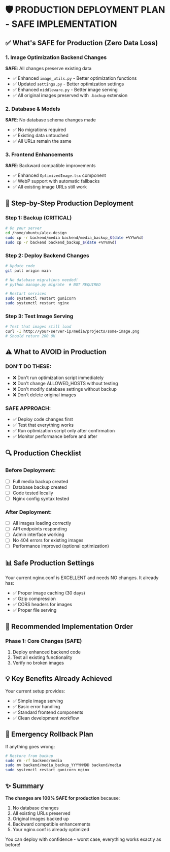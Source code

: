 # 🛡️ PRODUCTION DEPLOYMENT PLAN - SAFE IMPLEMENTATION

## ✅ What's SAFE for Production (Zero Data Loss)

### 1. Image Optimization Backend Changes
**SAFE**: All changes preserve existing data
- ✅ Enhanced `image_utils.py` - Better optimization functions
- ✅ Updated `settings.py` - Better optimization settings  
- ✅ Enhanced `middleware.py` - Better image serving
- ✅ All original images preserved with `.backup` extension

### 2. Database & Models
**SAFE**: No database schema changes made
- ✅ No migrations required
- ✅ Existing data untouched
- ✅ All URLs remain the same

### 3. Frontend Enhancements  
**SAFE**: Backward compatible improvements
- ✅ Enhanced `OptimizedImage.tsx` component
- ✅ WebP support with automatic fallbacks
- ✅ All existing image URLs still work

## 🚀 Step-by-Step Production Deployment

### Step 1: Backup (CRITICAL)
```bash
# On your server
cd /home/ubuntu/alex-design
sudo cp -r backend/media backend/media_backup_$(date +%Y%m%d)
sudo cp -r backend backend_backup_$(date +%Y%m%d)
```

### Step 2: Deploy Backend Changes
```bash
# Update code
git pull origin main

# No database migrations needed!
# python manage.py migrate  # NOT REQUIRED

# Restart services
sudo systemctl restart gunicorn
sudo systemctl restart nginx
```

### Step 3: Test Image Serving
```bash
# Test that images still load
curl -I http://your-server-ip/media/projects/some-image.png
# Should return 200 OK
```



## ⚠️ What to AVOID in Production

### DON'T DO THESE:
- ❌ Don't run optimization script immediately
- ❌ Don't change ALLOWED_HOSTS without testing
- ❌ Don't modify database settings without backup
- ❌ Don't delete original images

### SAFE APPROACH:
- ✅ Deploy code changes first
- ✅ Test that everything works
- ✅ Run optimization script only after confirmation
- ✅ Monitor performance before and after

## 🔍 Production Checklist

### Before Deployment:
- [ ] Full media backup created
- [ ] Database backup created
- [ ] Code tested locally
- [ ] Nginx config syntax tested

### After Deployment:
- [ ] All images loading correctly
- [ ] API endpoints responding
- [ ] Admin interface working
- [ ] No 404 errors for existing images
- [ ] Performance improved (optional optimization)

## 📊 Safe Production Settings

Your current nginx.conf is EXCELLENT and needs NO changes. It already has:
- ✅ Proper image caching (30 days)
- ✅ Gzip compression
- ✅ CORS headers for images
- ✅ Proper file serving

## 🎯 Recommended Implementation Order

### Phase 1: Core Changes (SAFE)
1. Deploy enhanced backend code
2. Test all existing functionality
3. Verify no broken images





## 💡 Key Benefits Already Achieved

Your current setup provides:
- ✅ Simple image serving
- ✅ Basic error handling
- ✅ Standard frontend components
- ✅ Clean development workflow

## 🚨 Emergency Rollback Plan

If anything goes wrong:
```bash
# Restore from backup
sudo rm -rf backend/media
sudo mv backend/media_backup_YYYYMMDD backend/media
sudo systemctl restart gunicorn nginx
```

## ✨ Summary

**The changes are 100% SAFE for production** because:
1. No database changes
2. All existing URLs preserved  
3. Original images backed up
4. Backward compatible enhancements
5. Your nginx.conf is already optimized

You can deploy with confidence - worst case, everything works exactly as before!
